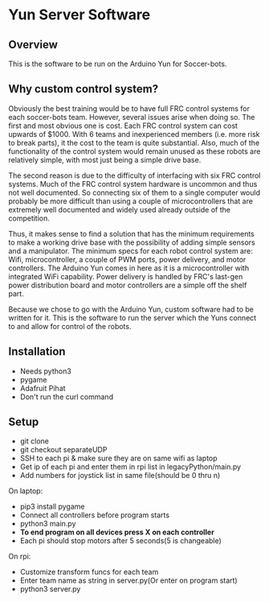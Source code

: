 # Yun Server Software
## Overview
This is the software to be run on the Arduino Yun for Soccer-bots. 
## Why custom control system?
Obviously the best training would be to have full FRC control systems for each soccer-bots team. However, several issues arise when doing so. The first and most obvious one is cost. Each FRC control system can cost upwards of $1000. With 6 teams and inexperienced members (i.e. more risk to break parts), it the cost to the team is quite substantial. Also, much of the functionality of the control system would remain unused as these robots are relatively simple, with most just being a simple drive base. 

The second reason is due to the difficulty of interfacing with six FRC control systems. Much of the FRC control system hardware is uncommon and thus not well documented. So connecting six of them to a single computer would probably be more difficult than using a couple of microcontrollers that are extremely well documented and widely used already outside of the competition.

Thus, it makes sense to find a solution that has the minimum requirements to make a working drive base with the possibility of adding simple sensors and a manipulator. The minimum specs for each robot control system are: Wifi, microcontroller, a couple of PWM ports, power delivery, and motor controllers. The Arduino Yun comes in here as it is a microcontroller with integrated WiFi capability. Power delivery is handled by FRC's last-gen power distribution board and motor controllers are a simple off the shelf part.

Because we chose to go with the Arduino Yun, custom software had to be written for it. This is the software to run the server which the Yuns connect to and allow for control of the robots. 

## Installation
- Needs python3
- pygame
- Adafruit Pihat
- Don't run the curl command

## Setup
- git clone
- git checkout separateUDP
- SSH to each pi & make sure they are on same wifi as laptop
- Get ip of each pi and enter them in rpi list in legacyPython/main.py
- Add numbers for joystick list in same file(should be 0 thru n)

On laptop:
- pip3 install pygame
- Connect all controllers before program starts
- python3 main.py
- **To end program on all devices press X on each controller**
- Each pi should stop motors after 5 seconds(5 is changeable)

On rpi:
- Customize transform funcs for each team
- Enter team name as string in server.py(Or enter on program start)
- python3 server.py
